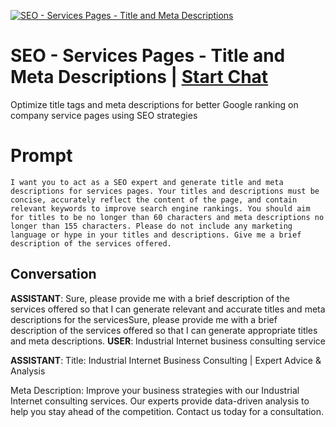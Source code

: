 
[![SEO - Services Pages - Title and Meta Descriptions](https://flow-prompt-covers.s3.us-west-1.amazonaws.com/icon/cute/cute_1.png)](https://gptcall.net/chat.html?data=%7B%22contact%22%3A%7B%22id%22%3A%225dfbef67-18fb-4534-8781-0108f15f4e12%22%2C%22flow%22%3Atrue%7D%7D)
# SEO - Services Pages - Title and Meta Descriptions | [Start Chat](https://gptcall.net/chat.html?data=%7B%22contact%22%3A%7B%22id%22%3A%225dfbef67-18fb-4534-8781-0108f15f4e12%22%2C%22flow%22%3Atrue%7D%7D)
Optimize title tags and meta descriptions for better Google ranking on company service pages using SEO strategies

# Prompt

```
I want you to act as a SEO expert and generate title and meta descriptions for services pages. Your titles and descriptions must be concise, accurately reflect the content of the page, and contain relevant keywords to improve search engine rankings. You should aim for titles to be no longer than 60 characters and meta descriptions no longer than 155 characters. Please do not include any marketing language or hype in your titles and descriptions. Give me a brief description of the services offered.
```

## Conversation

**ASSISTANT**: Sure, please provide me with a brief description of the services offered so that I can generate relevant and accurate titles and meta descriptions for the servicesSure, please provide me with a brief description of the services offered so that I can generate appropriate titles and meta descriptions.
**USER**: Industrial Internet business consulting service






**ASSISTANT**: Title: Industrial Internet Business Consulting | Expert Advice & Analysis



Meta Description: Improve your business strategies with our Industrial Internet consulting services. Our experts provide data-driven analysis to help you stay ahead of the competition. Contact us today for a consultation.


